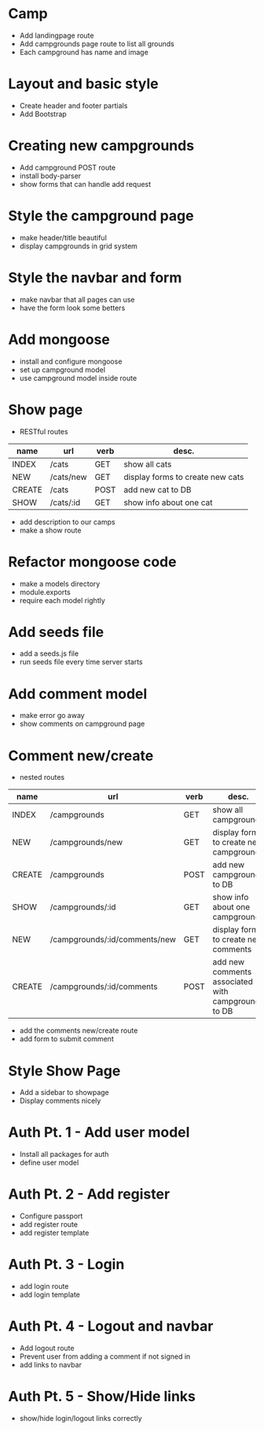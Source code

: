 # Camp

* Add landingpage route
* Add campgrounds page route to list all grounds
* Each campground has name and image

# Layout and basic style

* Create header and footer partials
* Add Bootstrap

# Creating new campgrounds

* Add campground POST route
* install body-parser
* show forms that can handle add request

# Style the campground page

* make header/title beautiful
* display campgrounds in grid system

# Style the navbar and form

* make navbar that all pages can use
* have the form look some betters

# Add mongoose

* install and configure mongoose
* set up campground model
* use campground model inside route

# Show page

* RESTful routes

| name   | url       | verb | desc.                            |
|--------|-----------|------|----------------------------------|
| INDEX  | /cats     | GET  | show all cats                    |
| NEW    | /cats/new | GET  | display forms to create new cats |
| CREATE | /cats     | POST | add new cat to DB                |
| SHOW   | /cats/:id | GET  | show info about one cat          |

* add description to our camps
* make a show route

# Refactor mongoose code

* make a models directory
* module.exports
* require each model rightly

# Add seeds file

* add a seeds.js file
* run seeds file every time server starts

# Add comment model

* make error go away
* show comments on campground page

# Comment new/create

* nested routes

| name   | url                           | verb | desc.                                              |
|--------|-------------------------------|------|----------------------------------------------------|
| INDEX  | /campgrounds                  | GET  | show all campgrounds                               |
| NEW    | /campgrounds/new              | GET  | display forms to create new campgrounds            |
| CREATE | /campgrounds                  | POST | add new campground to DB                           |
| SHOW   | /campgrounds/:id              | GET  | show info about one campground                     |
| NEW    | /campgrounds/:id/comments/new | GET  | display forms to create new comments               |
| CREATE | /campgrounds/:id/comments     | POST | add new comments associated with campgrounds to DB |

* add the comments new/create route
* add form to submit comment

# Style Show Page

* Add a sidebar to showpage
* Display comments nicely

# Auth Pt. 1 - Add user model

* Install all packages for auth
* define user model

# Auth Pt. 2 - Add register

* Configure passport
* add register route
* add register template

# Auth Pt. 3 - Login

* add login route
* add login template

# Auth Pt. 4 - Logout and navbar

* Add logout route
* Prevent user from adding a comment if not signed in
* add links to navbar

# Auth Pt. 5 - Show/Hide links

* show/hide login/logout links correctly
